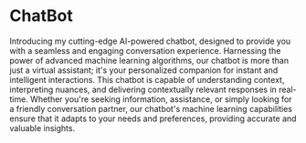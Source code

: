 # ChatBot
Introducing my cutting-edge AI-powered chatbot, designed to provide you with a seamless and engaging conversation experience. Harnessing the power of advanced machine learning algorithms, our chatbot is more than just a virtual assistant; it's your personalized companion for instant and intelligent interactions.
This chatbot is capable of understanding context, interpreting nuances, and delivering contextually relevant responses in real-time. Whether you're seeking information, assistance, or simply looking for a friendly conversation partner, our chatbot's machine learning capabilities ensure that it adapts to your needs and preferences, providing accurate and valuable insights.
